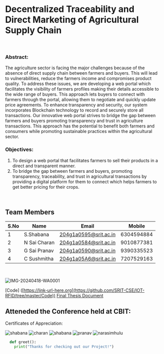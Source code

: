 
# Decentralized Traceability and Direct Marketing of Agricultural Supply Chain



<br>

 ### Abstract: 
  The agriculture sector is facing the major challenges because of the absence of direct supply chain between farmers and buyers. This will lead to vulnerabilities, reduce the farmers income and compromises product quality. To address these issues, we are developing a web portal which facilitates the visibility of farmers profiles making their details accessible to the wide range of buyers. This approach lets buyers to connect with farmers through the portal, allowing them to negotiate and quickly update price agreements.
		To enhance transparency and security, our system incorporates Blockchain technology to record and securely store all transactions. Our innovative web portal strives to bridge the gap between farmers and buyers promoting transparency and trust in agriculture transactions. This approach has the potential to benefit both farmers and consumers while promoting sustainable practices within the agricultural sector.


 ### Objectives:
1. To design a web portal that facilitates farmers to sell their products in a direct and transparent manner.
2. To bridge the gap between farmers and buyers, promoting transparency, traceability, and trust in agricultural transactions by providing a digital platform for them to connect which helps farmers to get better pricing for their crops.



  <br>


## Team Members
 S.No| Name     | Email          |Mobile
 --| -------- | -------------- |------
 1| S.Shabana | 204g1a0595@srit.ac.in |6304594884
 2| N Sai Charan | 204g1a0584@srit.ac.in |9010877381
 3|G Sai Pranav | 204g1a0590@srit.ac.in|9390335523
 4|C Sushmitha |204g1a05A6@srit.ac.in|7207529163
<br>

![IMG-20240418-WA0001](https://github.com/SRIT-CSE/IOT-RFID/assets/95006189/07647da5-9f96-4538-bb1e-b4a5a3217723)



[Code] ([https://link-url-here.org](https://github.com/SRIT-CSE/IOT-RFID/tree/master/Code))
[Final Thesis Document](https://github.com/SRIT-CSE/IOT-RFID/blob/master/Project%20Documentation/Project%20Thesis%20Final.pdf)



## Atteneded the Conference held at CBIT:
Certificates of Appreciation:

 ![shabana](https://github.com/SRIT-CSE/IOT-RFID/assets/95006189/224e45ac-843c-44d4-a540-3ab5aedce3eb)
![charan](https://github.com/SRIT-CSE/IOT-RFID/assets/95006189/b66d873f-c40d-49f8-8254-cc39a5256adc)
![shabana](https://github.com/SRIT-CSE/IOT-RFID/assets/95006189/6ae8dfec-21fa-4d15-9f40-65d960155f75)
![pranav](https://github.com/SRIT-CSE/IOT-RFID/assets/95006189/d9329914-185f-4e43-b877-482938f7ae7e)
![narasimhulu](https://github.com/SRIT-CSE/IOT-RFID/assets/95006189/302ab284-5224-47e0-9373-0aa605956706)



```python
  def greet():
    print("Thanks for checking out our Project!")
```
